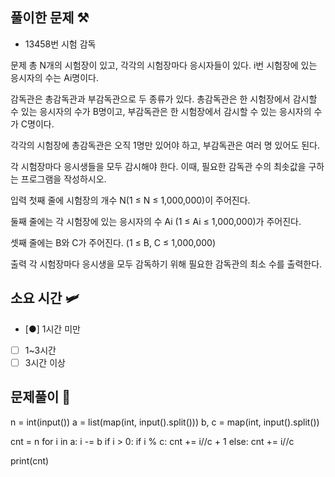 ## 풀이한 문제 ⚒️
- 13458번 시험 감독 

문제
총 N개의 시험장이 있고, 각각의 시험장마다 응시자들이 있다. i번 시험장에 있는 응시자의 수는 Ai명이다.

감독관은 총감독관과 부감독관으로 두 종류가 있다. 총감독관은 한 시험장에서 감시할 수 있는 응시자의 수가 B명이고, 부감독관은 한 시험장에서 감시할 수 있는 응시자의 수가 C명이다.

각각의 시험장에 총감독관은 오직 1명만 있어야 하고, 부감독관은 여러 명 있어도 된다.

각 시험장마다 응시생들을 모두 감시해야 한다. 이때, 필요한 감독관 수의 최솟값을 구하는 프로그램을 작성하시오.

입력
첫째 줄에 시험장의 개수 N(1 ≤ N ≤ 1,000,000)이 주어진다.

둘째 줄에는 각 시험장에 있는 응시자의 수 Ai (1 ≤ Ai ≤ 1,000,000)가 주어진다.

셋째 줄에는 B와 C가 주어진다. (1 ≤ B, C ≤ 1,000,000)

출력
각 시험장마다 응시생을 모두 감독하기 위해 필요한 감독관의 최소 수를 출력한다.

## 소요 시간 🛩️
- [●] 1시간 미만
- [ ] 1~3시간
- [ ] 3시간 이상

## 문제풀이 🤔
n = int(input())
a = list(map(int, input().split()))
b, c = map(int, input().split())

cnt = n
for i in a:
    i -= b
    if i > 0:
        if i % c:
            cnt += i//c + 1
        else:
            cnt += i//c

print(cnt)
